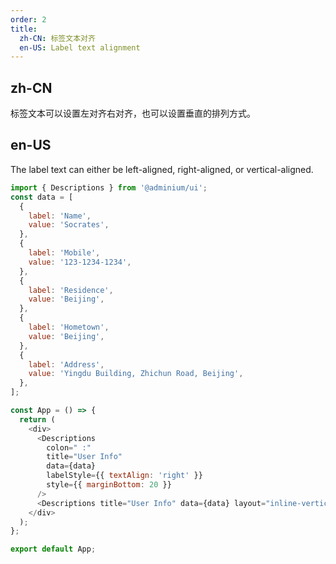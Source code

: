 ```yaml
---
order: 2
title:
  zh-CN: 标签文本对齐
  en-US: Label text alignment
---
```


## zh-CN

标签文本可以设置左对齐右对齐，也可以设置垂直的排列方式。

## en-US

The label text can either be left-aligned, right-aligned, or vertical-aligned.

```js
import { Descriptions } from '@adminium/ui';
const data = [
  {
    label: 'Name',
    value: 'Socrates',
  },
  {
    label: 'Mobile',
    value: '123-1234-1234',
  },
  {
    label: 'Residence',
    value: 'Beijing',
  },
  {
    label: 'Hometown',
    value: 'Beijing',
  },
  {
    label: 'Address',
    value: 'Yingdu Building, Zhichun Road, Beijing',
  },
];

const App = () => {
  return (
    <div>
      <Descriptions
        colon=" :"
        title="User Info"
        data={data}
        labelStyle={{ textAlign: 'right' }}
        style={{ marginBottom: 20 }}
      />
      <Descriptions title="User Info" data={data} layout="inline-vertical" />
    </div>
  );
};

export default App;
```
